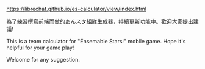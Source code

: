 https://librechat.github.io/es-calculator/view/index.html

為了練習撰寫前端而做的あんスタ組隊生成器，持續更新功能中。歡迎大家提出建議!

This is a team calculator for "Ensemable Stars!" mobile game. Hope it's helpful for your game play!

Welcome for any suggestion.
